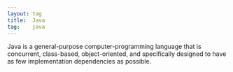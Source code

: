 ```yaml
---
layout: tag
title:  Java
tag:    java
---
```


Java is a general-purpose computer-programming language that is concurrent,
class-based, object-oriented, and specifically designed to have as few
implementation dependencies as possible.
